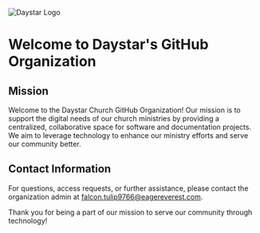 ![Daystar Logo](/assests/DaystarLogo-small.png)
# Welcome to Daystar's GitHub Organization

## Mission

Welcome to the Daystar Church GitHub Organization! Our mission is to support the digital needs of our church ministries by providing a centralized, collaborative space for software and documentation projects. We aim to leverage technology to enhance our ministry efforts and serve our community better.

## Contact Information

For questions, access requests, or further assistance, please contact the organization admin at <falcon.tulip9766@eagereverest.com>.

Thank you for being a part of our mission to serve our community through technology!

